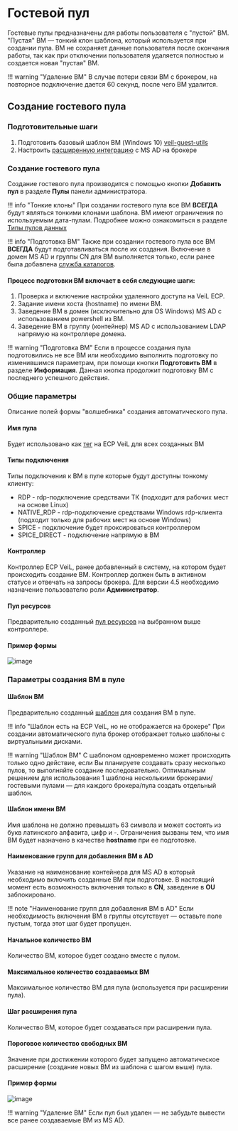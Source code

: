 # Гостевой пул

Гостевые пулы предназначены для работы пользователя с "пустой" ВМ. "Пустая" ВМ — тонкий клон шаблона, 
который используется при создании пула. ВМ не сохраняет данные пользователя после окончания работы, 
так как при отключении пользователя удаляется полностью и создается новая "пустая" ВМ. 

!!! warning "Удаление ВМ"
        В случае потери связи ВМ с брокером, на повторное подключение дается 60 секунд, после чего ВМ удалится.

## Создание гостевого пула

### Подготовительные шаги
1. Подготовить базовый шаблон ВМ (Windows 10) [veil-guest-utils](../vm/guest_agent.md)
1. Настроить [расширенную интеграцию](../active_directory/ad_extend.md) с MS AD на брокере

### Создание гостевого пула
Создание гостевого пула производится с помощью кнопки **Добавить пул** в разделе **Пулы** панели администратора.

!!! info "Тонкие клоны"
        При создании гостевого пула все ВМ **ВСЕГДА** будут являться тонкими клонами шаблона. ВМ
        имеют ограничения по используемым дата-пулам. Подробнее можно ознакомиться в разделе 
        [Типы пулов данных](https://veil.mashtab.org/docs/base/operator_guide/storage/info)

!!! info "Подготовка ВМ"
        Также при создании гостевого пула все ВМ **ВСЕГДА** будут подготавливаться после их создания. 
        Включение в домен MS AD и группы CN для ВМ выполняется только, если ранее была добавлена 
        [служба каталогов](../active_directory/ad_extend.md).

#### Процесс подготовки ВМ включает в себя следующие шаги:
1. Проверка и включение настройки удаленного доступа на VeiL ECP.
1. Задание имени хоста (hostname) по имени ВМ.
1. Заведение ВМ в домен (исключительно для OS Windows) MS AD с использованием powershell из ВМ.
1. Заведение ВМ в группу (контейнер) MS AD с использованием LDAP напрямую на контроллере домена.

!!! warning "Подготовка ВМ"
    Если в процессе создания пула подготовились не все ВМ или необходимо выполнить подготовку по изменившимся параметрам,
    при помощи кнопки **Подготовить ВМ** в разделе **Информация**. Данная кнопка продолжит подготовку ВМ с последнего 
    успешного действия. 

### Общие параметры
Описание полей формы "волшебника" создания автоматического пула.

#### Имя пула
Будет использовано как [тег](https://veil.mashtab.org/docs/base/operator_guide/domains/tags) на ECP VeiL для всех созданных ВМ

#### Типы подключения
Типы подключения к ВМ в пуле которые будут доступны тонкому клиенту:
- RDP - rdp-подключение средствами ТК (подходит для рабочих мест на основе Linux)
- NATIVE_RDP - rdp-подключение средствами Windows rdp-клиента (подходит только для рабочих мест на основе Windows)
- SPICE - подключение будет проксироваться контроллером
- SPICE_DIRECT - подключение напрямую в ВМ

#### Контроллер 
Контроллер ECP VeiL, ранее добавленный в систему, на котором будет происходить создание ВМ.
Контроллер должен быть в активном статусе и отвечать на запросы брокера. Для версии 4.5 необходимо назначение 
пользователю роли **Администратор**.

#### Пул ресурсов
Предварительно созданный [пул ресурсов](https://veil.mashtab.org/docs/base/operator_guide/resource_pools) на выбранном выше контроллере.

#### Пример формы
![image](../../../_assets/vdi/pool/autopool_v3_1.png)

### Параметры создания ВМ в пуле

#### Шаблон ВМ 
Предварительно созданный [шаблон](https://veil.mashtab.org/docs/base/operator_guide/domains/templates) для создания ВМ в пуле.

!!! info "Шаблон есть на ECP VeiL, но не отображается на брокере"
    При создании автоматического пула брокер отображает только шаблоны с виртуальными дисками.

!!! warning "Шаблон ВМ"
    С шаблоном одновременно может происходить только одно действие, если Вы планируете создавать сразу
    несколько пулов, то выполняйте создание последовательно. Оптимальным решением для использования 1 шаблона
    несколькими брокерами/гостевыми пулами — для каждого брокера/пула создать отдельный шаблон.

#### Шаблон имени ВМ
Имя шаблона не должно превышать 63 символа и может состоять из букв латинского алфавита, цифр и -. 
Ограничения вызваны тем, что имя ВМ будет назначено в качестве **hostname** при ее подготовке.

#### Наименование групп для добавления ВМ в AD
Указание на наименование контейнера для MS AD в который необходимо включить созданные ВМ при подготовке. В настоящий 
момент есть возможность включения только в **CN**, заведение в **OU** заблокировано.

!!! note "Наименование групп для добавления ВМ в AD"
    Если необходимость включения ВМ в группы отсутствует — оставьте поле пустым, тогда этот шаг будет пропущен.

#### Начальное количество ВМ 
Количество ВМ, которое будет создано вместе с пулом.

#### Максимальное количество создаваемых ВМ
Максимальное количество ВМ для пула (используется при расширении пула).

#### Шаг расширения пула 
Количество ВМ, которое будет создаваться при расширении пула.

#### Пороговое количество свободных ВМ
Значение при достижении которого будет запущено автоматическое расширение (создание новых ВМ из шаблона с шагом выше) пула. 

#### Пример формы
![image](../../../_assets/vdi/pool/guestpool.png)

!!! warning "Удаление ВМ"
    Если пул был удален — не забудьте вывести все ранее создаваемые ВМ из MS AD.   